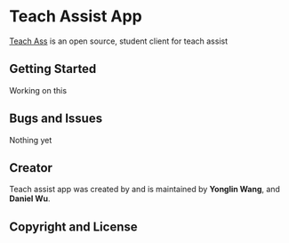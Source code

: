 # Teach Assist App

[Teach Ass](http://startbootstrap.com/template-overviews/sb-admin-2/) is an open source, student client for teach assist

## Getting Started

Working on this

## Bugs and Issues

Nothing yet

## Creator

Teach assist app was created by and is maintained by **Yonglin Wang**, and **Daniel Wu**.


## Copyright and License

